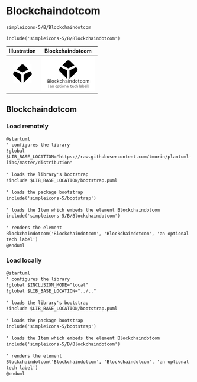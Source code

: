 # Blockchaindotcom


```text
simpleicons-5/B/Blockchaindotcom
```

```text
include('simpleicons-5/B/Blockchaindotcom')
```



| Illustration | Blockchaindotcom |
| :---: | :---: |
| ![illustration for Illustration](../../simpleicons-5/B/Blockchaindotcom.png) | ![illustration for Blockchaindotcom](../../simpleicons-5/B/Blockchaindotcom.Local.png) |




## Blockchaindotcom

### Load remotely
```plantuml
@startuml
' configures the library
!global $LIB_BASE_LOCATION="https://raw.githubusercontent.com/tmorin/plantuml-libs/master/distribution"

' loads the library's bootstrap
!include $LIB_BASE_LOCATION/bootstrap.puml

' loads the package bootstrap
include('simpleicons-5/bootstrap')

' loads the Item which embeds the element Blockchaindotcom
include('simpleicons-5/B/Blockchaindotcom')

' renders the element
Blockchaindotcom('Blockchaindotcom', 'Blockchaindotcom', 'an optional tech label')
@enduml
```

### Load locally
```plantuml
@startuml
' configures the library
!global $INCLUSION_MODE="local"
!global $LIB_BASE_LOCATION="../.."

' loads the library's bootstrap
!include $LIB_BASE_LOCATION/bootstrap.puml

' loads the package bootstrap
include('simpleicons-5/bootstrap')

' loads the Item which embeds the element Blockchaindotcom
include('simpleicons-5/B/Blockchaindotcom')

' renders the element
Blockchaindotcom('Blockchaindotcom', 'Blockchaindotcom', 'an optional tech label')
@enduml
```

